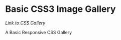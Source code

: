 # Basic CSS3 Image Gallery

[_Link to CSS Gallery_](https://codepen.io/dgray0229/pen/NNZPqb)

A Basic Responsive CSS Gallery
